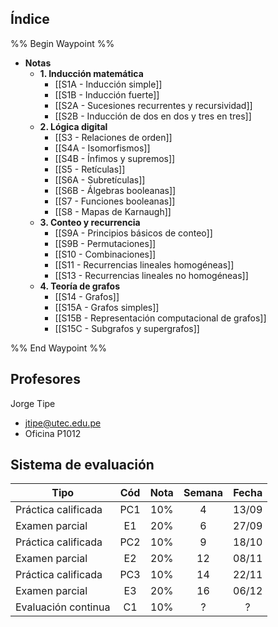 ## Índice

%% Begin Waypoint %%
- **Notas**
	- **1. Inducción matemática**
		- [[S1A - Inducción simple]]
		- [[S1B - Inducción fuerte]]
		- [[S2A - Sucesiones recurrentes y recursividad]]
		- [[S2B - Inducción de dos en dos y tres en tres]]
	- **2. Lógica digital**
		- [[S3 - Relaciones de orden]]
		- [[S4A - Isomorfismos]]
		- [[S4B - Ínfimos y supremos]]
		- [[S5 - Retículas]]
		- [[S6A - Subretículas]]
		- [[S6B - Álgebras booleanas]]
		- [[S7 - Funciones booleanas]]
		- [[S8 - Mapas de Karnaugh]]
	- **3. Conteo y recurrencia**
		- [[S9A - Principios básicos de conteo]]
		- [[S9B - Permutaciones]]
		- [[S10 - Combinaciones]]
		- [[S11  - Recurrencias lineales homogéneas]]
		- [[S13 - Recurrencias lineales no homogéneas]]
	- **4. Teoría de grafos**
		- [[S14 - Grafos]]
		- [[S15A - Grafos simples]]
		- [[S15B - Representación computacional de grafos]]
		- [[S15C - Subgrafos y supergrafos]]

%% End Waypoint %%

## Profesores

Jorge Tipe
- jtipe@utec.edu.pe
- Oficina P1012

## Sistema de evaluación

| Tipo                | Cód | Nota | Semana | Fecha |
| ------------------- | :-: | :--: | :----: | :---: |
| Práctica calificada | PC1 | 10%  |   4    | 13/09 |
| Examen parcial      | E1  | 20%  |   6    | 27/09 |
| Práctica calificada | PC2 | 10%  |   9    | 18/10 |
| Examen parcial      | E2  | 20%  |   12   | 08/11 |
| Práctica calificada | PC3 | 10%  |   14   | 22/11 |
| Examen parcial      | E3  | 20%  |   16   | 06/12 |
| Evaluación continua | C1  | 10%  |   ?    |   ?   |
